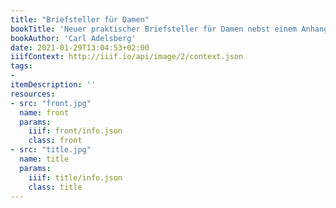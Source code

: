 ```yaml
---
title: "Briefsteller für Damen"
bookTitle: 'Neuer praktischer Briefsteller für Damen nebst einem Anhang: Stammbuchverse'
bookAuthor: 'Carl Adelsberg'
date: 2021-01-29T13:04:53+02:00
iiifContext: http://iiif.io/api/image/2/context.json
tags:
-
itemDescription: ''
resources:
- src: "front.jpg"
  name: front
  params:
    iiif: front/info.json
    class: front
- src: "title.jpg"
  name: title
  params:
    iiif: title/info.json
    class: title
---
```

